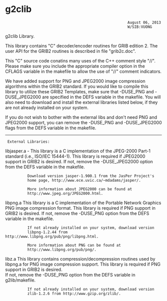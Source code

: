 # g2clib
                                                           August 06, 2013
                                                           W/SIB:VUONG


g2clib Library.

This library contains "C" decoder/encoder
routines for GRIB edition 2.  The user API for the GRIB2 routines
is described in file "grib2c.doc".

This "C" source code conatins many uses of the C++
comment style "//".  Please make sure you include the
appropriate compiler option in the CFLAGS variable in the
makefile to allow the use of "//" comment indicators.


We have added support for PNG and JPEG2000 image compression
algorithms within the GRIB2 standard.  If you would like
to compile this library to utilize these GRIB2 Templates,
make sure that -DUSE_PNG and -DUSE_JPEG2000 are specified
in the DEFS variable in the makefile.  You will also need
to download and install the external libraries listed below,
if they are not already installed on your system.

If you do not wish to bother with the external libs and
don't need PNG and JPEG2000 support, you can remove the
-DUSE_PNG and -DUSE_JPEG2000 flags from the DEFS variable 
in the makefile.


-------------------------------------------------------------------------------

     External Libraries:

libjasper.a - This library is a C implementation of the JPEG-2000 Part-1 
              standard (i.e., ISO/IEC 15444-1).  This library is required
              if JPEG2000 support in GRIB2 is desired.  If not, remove
              the -DUSE_JPEG2000 option from the DEFS variable 
              in the makefile.

              Download version jasper-1.900.1 from the JasPer Project's
              home page, http://www.ece.uvic.ca/~mdadams/jasper/.
        
              More information about JPEG2000 can be found at 
              http://www.jpeg.org/JPEG2000.html.

libpng.a      This library is a C implementation of the Portable Network
              Graphics PNG image compression format.  This library is required
              if PNG support in GRIB2 is desired.  If not, remove
              the -DUSE_PNG option from the DEFS variable
              in the makefile.

              If not already installed on your system, download version 
              libpng-1.2.44 from http://www.libpng.org/pub/png/libpng.html.

              More information about PNG can be found at 
              http://www.libpng.org/pub/png/.

libz.a        This library contains compression/decompression routines
              used by libpng.a for PNG image compression support. 
              This library is required if PNG support in GRIB2 is desired.  
              If not, remove the -DUSE_PNG option from the DEFS variable
              in g2lib/makefile.

              If not already installed on your system, download version 
              zlib-1.2.6 from http://www.gzip.org/zlib/.
